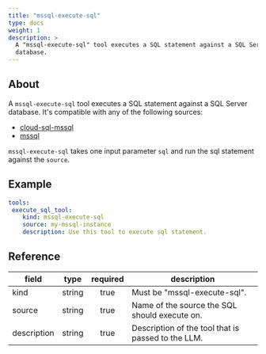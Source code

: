```yaml
---
title: "mssql-execute-sql"
type: docs
weight: 1
description: > 
  A "mssql-execute-sql" tool executes a SQL statement against a SQL Server
  database.
---
```


## About

A `mssql-execute-sql` tool executes a SQL statement against a SQL Server
database. It's compatible with any of the following sources:

- [cloud-sql-mssql](../sources/cloud-sql-mssql.md)
- [mssql](../sources/mssql.md)

`mssql-execute-sql` takes one input parameter `sql` and run the sql
statement against the `source`.

## Example

```yaml
tools:
 execute_sql_tool:
    kind: mssql-execute-sql
    source: my-mssql-instance
    description: Use this tool to execute sql statement.
```
## Reference

| **field**   |                  **type**                  | **required** | **description**                                                                                  |
|-------------|:------------------------------------------:|:------------:|--------------------------------------------------------------------------------------------------|
| kind        |                   string                   |     true     | Must be "mssql-execute-sql".                                                                          |
| source      |                   string                   |     true     | Name of the source the SQL should execute on.                                                    |
| description |                   string                   |     true     | Description of the tool that is passed to the LLM.                                               |